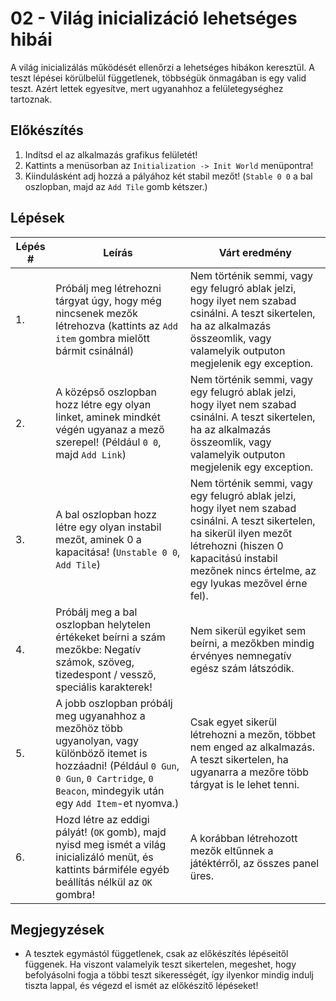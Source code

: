 # 02 - Világ inicializáció lehetséges hibái

A világ inicializálás működését ellenőrzi a lehetséges hibákon keresztül. A teszt lépései körülbelül függetlenek, többségük önmagában is egy valid teszt. Azért lettek egyesítve, mert ugyanahhoz a felületegységhez tartoznak.

## Előkészítés

1. Indítsd el az alkalmazás grafikus felületét!
2. Kattints a menüsorban az `Initialization -> Init World` menüpontra!
3. Kiindulásként adj hozzá a pályához két stabil mezőt! (`Stable 0 0` a bal oszlopban, majd az `Add Tile` gomb kétszer.)

## Lépések

| Lépés # | Leírás | Várt eredmény |
| ------- | ------ | ------------- |
| 1. | Próbálj meg létrehozni tárgyat úgy, hogy még nincsenek mezők létrehozva (kattints az `Add item` gombra mielőtt bármit csinálnál) | Nem történik semmi, vagy egy felugró ablak jelzi, hogy ilyet nem szabad csinálni. A teszt sikertelen, ha az alkalmazás összeomlik, vagy valamelyik outputon megjelenik egy exception. |
| 2. | A középső oszlopban hozz létre egy olyan linket, aminek mindkét végén ugyanaz a mező szerepel! (Például `0 0`, majd `Add Link`) | Nem történik semmi, vagy egy felugró ablak jelzi, hogy ilyet nem szabad csinálni. A teszt sikertelen, ha az alkalmazás összeomlik, vagy valamelyik outputon megjelenik egy exception. |
| 3. | A bal oszlopban hozz létre egy olyan instabil mezőt, aminek 0 a kapacitása! (`Unstable 0 0`, `Add Tile`) | Nem történik semmi, vagy egy felugró ablak jelzi, hogy ilyet nem szabad csinálni. A teszt sikertelen, ha sikerül ilyen mezőt létrehozni (hiszen 0 kapacitású instabil mezőnek nincs értelme, az egy lyukas mezővel érne fel). |
| 4. | Próbálj meg a bal oszlopban helytelen értékeket beírni a szám mezőkbe: Negatív számok, szöveg, tizedespont / vessző, speciális karakterek! | Nem sikerül egyiket sem beírni, a mezőkben mindig érvényes nemnegatív egész szám látszódik. |
| 5. | A jobb oszlopban próbálj meg ugyanahhoz a mezőhöz több ugyanolyan, vagy különböző itemet is hozzáadni! (Például `0 Gun`, `0 Gun`, `0 Cartridge`, `0 Beacon`, mindegyik után egy `Add Item`-et nyomva.) | Csak egyet sikerül létrehozni a mezőn, többet nem enged az alkalmazás. A teszt sikertelen, ha ugyanarra a mezőre több tárgyat is le lehet tenni. |
| 6. | Hozd létre az eddigi pályát! (`OK` gomb), majd nyisd meg ismét a világ inicializáló menüt, és kattints bármiféle egyéb beállítás nélkül az `OK` gombra! | A korábban létrehozott mezők eltűnnek a játéktérről, az összes panel üres. |

## Megjegyzések

* A tesztek egymástól függetlenek, csak az előkészítés lépéseitől függenek. Ha viszont valamelyik teszt sikertelen, megeshet, hogy befolyásolni fogja a többi teszt sikerességét, így ilyenkor mindig indulj tiszta lappal, és végezd el ismét az előkészítő lépéseket!